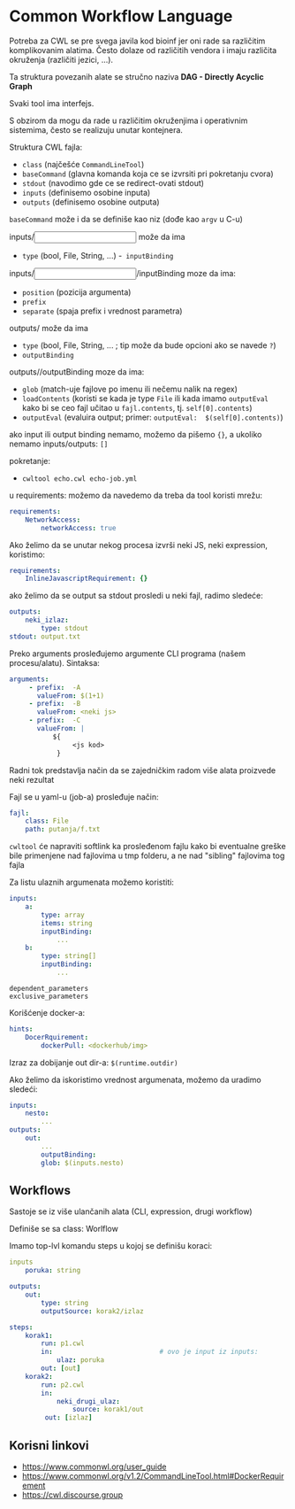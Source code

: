 # Common Workflow Language

Potreba za CWL se pre svega javila kod bioinf jer oni rade sa različitim 
komplikovanim alatima. Često dolaze od različitih vendora i imaju različita okruženja 
(različiti jezici, ...).

Ta struktura povezanih alate se stručno naziva **DAG - Directly Acyclic Graph**

Svaki tool ima interfejs.

S obzirom da mogu da rade u različitim okruženjima i operativnim sistemima, 
često se realizuju unutar kontejnera.



Struktura CWL fajla:
- `class` (najčešće `CommandLineTool`)
- `baseCommand` (glavna komanda koja ce se izvrsiti pri pokretanju cvora)
- `stdout` (navodimo gde ce se redirect-ovati stdout)
- `inputs` (definisemo osobine inputa)
- `outputs` (definisemo osobine outputa)

`baseCommand` može i da se definiše kao niz (dođe kao `argv` u C-u)

inputs/<input> može da ima
- `type` (bool, File, String, ...)
-` inputBinding`

inputs/<input>/inputBinding moze da ima:
- `position` (pozicija argumenta)
- `prefix` 
- `separate` (spaja prefix i vrednost parametra)

outputs/<output> može da ima
- `type` (bool, File, String, ... ; tip može da bude opcioni ako se navede `?`)
- `outputBinding`

outputs/<output>/outputBinding moze da ima:
- `glob` (match-uje fajlove po imenu ili nečemu nalik na regex)
- `loadContents` (koristi se kada je type `File` ili kada imamo 
   `outputEval` kako bi se ceo fajl učitao u `fajl.contents`, tj. `self[0].contents`)
- `outputEval` (evaluira output; primer: `outputEval:  $(self[0].contents)`)


ako input ili output binding nemamo, možemo da pišemo `{}`, a ukoliko nemamo inputs/outputs: `[]`



pokretanje:
- `cwltool echo.cwl echo-job.yml`


u requirements: možemo da navedemo da treba da tool koristi mrežu:
```YAML
requirements:
    NetworkAccess:
        networkAccess: true
```

Ako želimo da se unutar nekog procesa izvrši neki JS, neki expression, koristimo:
```YAML
requirements:
    InlineJavascriptRequirement: {}
```

ako želimo da se output sa stdout prosledi u neki fajl, radimo sledeće:
```YAML
outputs:
    neki_izlaz:
        type: stdout
stdout: output.txt
```

Preko arguments prosleđujemo argumente CLI programa (našem procesu/alatu). Sintaksa:
```YAML
arguments:
     - prefix:  -A
       valueFrom: $(1+1)
     - prefix:  -B
       valueFrom: <neki js>
     - prefix:  -C
       valueFrom: |
           ${
                <js kod>
            }
```

Radni tok predstavlja način da se zajedničkim radom više alata proizvede neki rezultat

Fajl se u yaml-u (job-a) prosleđuje način:
```YAML
fajl:
    class: File
    path: putanja/f.txt
```

`cwltool` će napraviti softlink ka prosleđenom fajlu kako bi eventualne greške bile 
primenjene nad fajlovima u tmp folderu, a ne nad "sibling" fajlovima tog fajla


Za listu ulaznih argumenata možemo koristiti:
```YAML
inputs:
    a:
        type: array
        items: string
        inputBinding: 
            ...
    b:
        type: string[]
        inputBinding: 
            ...
```

`dependent_parameters`  
`exclusive_parameters`





Korišćenje docker-a:
```YAML
hints:
    DocerRquirement:
        dockerPull: <dockerhub/img>
```

Izraz za dobijanje out dir-a: `$(runtime.outdir)`


Ako želimo da iskoristimo vrednost argumenata, možemo da uradimo sledeći:
```YAML
inputs:
    nesto:
        ...
outputs:
    out:
        ...
        outputBinding:
        glob: $(inputs.nesto)
```




## Workflows

Sastoje se iz više ulančanih alata (CLI, expression, drugi workflow)

Definiše se sa class: Worlflow

Imamo top-lvl komandu steps u kojoj se definišu koraci:
```YAML
inputs
    poruka: string

outputs:
    out:
        type: string
        outputSource: korak2/izlaz

steps:
    korak1:
        run: p1.cwl
        in:                           # ovo je input iz inputs:
            ulaz: poruka
        out: [out]
    korak2:
        run: p2.cwl
        in:         
            neki_drugi_ulaz: 
                source: korak1/out
         out: [izlaz]
```


## Korisni linkovi

* https://www.commonwl.org/user_guide
* https://www.commonwl.org/v1.2/CommandLineTool.html#DockerRequirement
* https://cwl.discourse.group